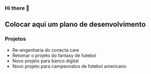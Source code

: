 ### Hi there 👋

## Colocar aqui um plano de desenvolvimento

### Projetos

- Re-engenharia do conecta care
- Retomar o projeto do fantasy de futebol
- Novo projeto para banco digital
- Novo projeto para campeonatos de futebol americano
